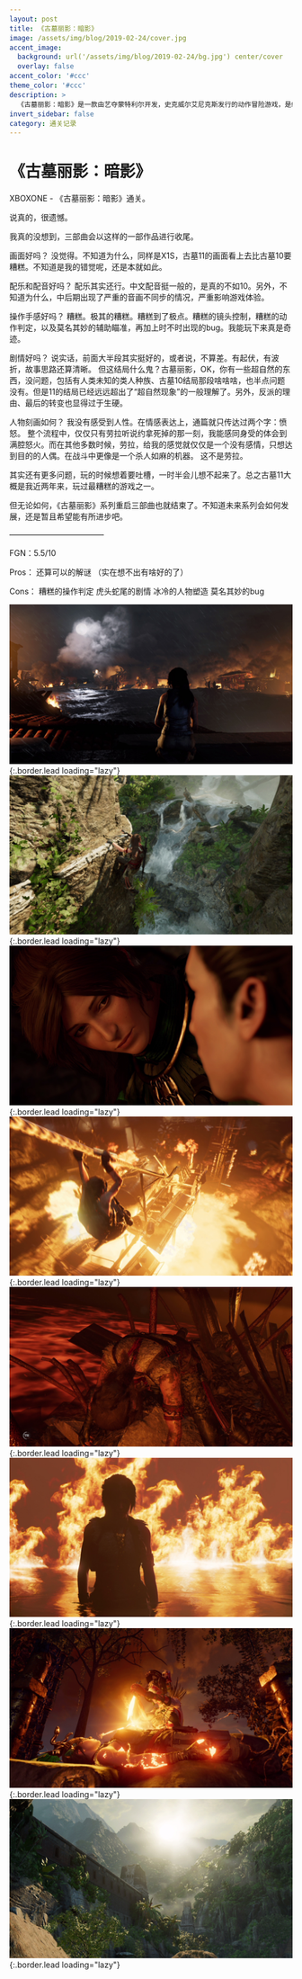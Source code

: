 ```yaml
---
layout: post
title: 《古墓丽影：暗影》
image: /assets/img/blog/2019-02-24/cover.jpg
accent_image: 
  background: url('/assets/img/blog/2019-02-24/bg.jpg') center/cover
  overlay: false
accent_color: '#ccc'
theme_color: '#ccc'
description: >
  《古墓丽影：暗影》是一款由艺夺蒙特利尔开发，史克威尔艾尼克斯发行的动作冒险游戏，是继2013年《古墓丽影》和2015年《古墓丽影：崛起》后古墓丽影重启系列的第三部作品，也是该系列第11部主要系列作品。游戏在2018年9月14日发行于Microsoft Windows、PlayStation 4和Xbox One平台。
invert_sidebar: false
category: 通关记录
---
```


# 《古墓丽影：暗影》

XBOXONE - 《古墓丽影：暗影》通关。

说真的，很遗憾。

我真的没想到，三部曲会以这样的一部作品进行收尾。

画面好吗？
没觉得。不知道为什么，同样是X1S，古墓11的画面看上去比古墓10要糟糕。不知道是我的错觉呢，还是本就如此。

配乐和配音好吗？
配乐其实还行。中文配音挺一般的，是真的不如10。另外，不知道为什么，中后期出现了严重的音画不同步的情况，严重影响游戏体验。

操作手感好吗？
糟糕。极其的糟糕。糟糕到了极点。糟糕的镜头控制，糟糕的动作判定，以及莫名其妙的辅助瞄准，再加上时不时出现的bug。我能玩下来真是奇迹。

剧情好吗？
说实话，前面大半段其实挺好的，或者说，不算差。有起伏，有波折，故事思路还算清晰。
但这结局什么鬼？古墓丽影，OK，你有一些超自然的东西，没问题，包括有人类未知的类人种族、古墓10结局那段啥啥啥，也半点问题没有。但是11的结局已经远远超出了“超自然现象”的一般理解了。另外，反派的理由、最后的转变也显得过于生硬。

人物刻画如何？
我没有感受到人性。在情感表达上，通篇就只传达过两个字：愤怒。
整个流程中，仅仅只有劳拉听说约拿死掉的那一刻，我能感同身受的体会到满腔怒火。而在其他多数时候，劳拉，给我的感觉就仅仅是一个没有感情，只想达到目的的人偶。在战斗中更像是一个杀人如麻的机器。
这不是劳拉。

其实还有更多问题，玩的时候想着要吐槽，一时半会儿想不起来了。总之古墓11大概是我近两年来，玩过最糟糕的游戏之一。

但无论如何，《古墓丽影》系列重启三部曲也就结束了。不知道未来系列会如何发展，还是暂且希望能有所进步吧。

————————————

FGN：5.5/10

Pros：
还算可以的解谜
（实在想不出有啥好的了）

Cons：
糟糕的操作判定
虎头蛇尾的剧情
冰冷的人物塑造
莫名其妙的bug

![](/assets/img/blog/2019-02-24/1.jpg){:.border.lead loading="lazy"}
![](/assets/img/blog/2019-02-24/2.jpg){:.border.lead loading="lazy"}
![](/assets/img/blog/2019-02-24/3.jpg){:.border.lead loading="lazy"}
![](/assets/img/blog/2019-02-24/4.jpg){:.border.lead loading="lazy"}
![](/assets/img/blog/2019-02-24/5.jpg){:.border.lead loading="lazy"}
![](/assets/img/blog/2019-02-24/6.jpg){:.border.lead loading="lazy"}
![](/assets/img/blog/2019-02-24/7.jpg){:.border.lead loading="lazy"}
![](/assets/img/blog/2019-02-24/8.jpg){:.border.lead loading="lazy"}

